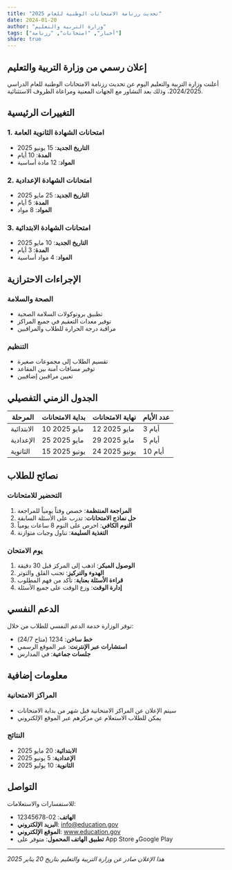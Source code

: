 ```yaml
---
title: "تحديث رزنامة الامتحانات الوطنية للعام 2025"
date: 2024-01-20
author: "وزارة التربية والتعليم"
tags: ["أخبار", "امتحانات", "رزنامة"]
share: true
---
```


## إعلان رسمي من وزارة التربية والتعليم

أعلنت وزارة التربية والتعليم اليوم عن تحديث رزنامة الامتحانات الوطنية للعام الدراسي 2024/2025، وذلك بعد التشاور مع الجهات المعنية ومراعاة الظروف الاستثنائية.

## التغييرات الرئيسية

### 1. امتحانات الشهادة الثانوية العامة
- **التاريخ الجديد**: 15 يونيو 2025
- **المدة**: 10 أيام
- **المواد**: 12 مادة أساسية

### 2. امتحانات الشهادة الإعدادية
- **التاريخ الجديد**: 25 مايو 2025
- **المدة**: 5 أيام
- **المواد**: 8 مواد

### 3. امتحانات الشهادة الابتدائية
- **التاريخ الجديد**: 10 مايو 2025
- **المدة**: 3 أيام
- **المواد**: 4 مواد أساسية

## الإجراءات الاحترازية

### الصحة والسلامة
- تطبيق بروتوكولات السلامة الصحية
- توفير معدات التعقيم في جميع المراكز
- مراقبة درجة الحرارة للطلاب والمراقبين

### التنظيم
- تقسيم الطلاب إلى مجموعات صغيرة
- توفير مسافات آمنة بين المقاعد
- تعيين مراقبين إضافيين

## الجدول الزمني التفصيلي

| المرحلة | بداية الامتحانات | نهاية الامتحانات | عدد الأيام |
|---------|------------------|------------------|------------|
| الابتدائية | 10 مايو 2025 | 12 مايو 2025 | 3 أيام |
| الإعدادية | 25 مايو 2025 | 29 مايو 2025 | 5 أيام |
| الثانوية | 15 يونيو 2025 | 24 يونيو 2025 | 10 أيام |

## نصائح للطلاب

### التحضير للامتحانات
1. **المراجعة المنتظمة**: خصص وقتاً يومياً للمراجعة
2. **حل نماذج الامتحانات**: تدرب على الأسئلة السابقة
3. **النوم الكافي**: احرص على النوم 8 ساعات يومياً
4. **التغذية السليمة**: تناول وجبات متوازنة

### يوم الامتحان
1. **الوصول المبكر**: اذهب إلى المركز قبل 30 دقيقة
2. **الهدوء والتركيز**: تجنب القلق والتوتر
3. **قراءة الأسئلة بعناية**: تأكد من فهم المطلوب
4. **إدارة الوقت**: وزع الوقت على جميع الأسئلة

## الدعم النفسي

توفر الوزارة خدمة الدعم النفسي للطلاب من خلال:

- **خط ساخن**: 1234 (متاح 24/7)
- **استشارات عبر الإنترنت**: عبر الموقع الرسمي
- **جلسات جماعية**: في المدارس

## معلومات إضافية

### المراكز الامتحانية
- سيتم الإعلان عن المراكز الامتحانية قبل شهر من بداية الامتحانات
- يمكن للطلاب الاستعلام عن مركزهم عبر الموقع الإلكتروني

### النتائج
- **الابتدائية**: 20 مايو 2025
- **الإعدادية**: 5 يونيو 2025
- **الثانوية**: 10 يوليو 2025

## التواصل

للاستفسارات والاستعلامات:
- **الهاتف**: 02-12345678
- **البريد الإلكتروني**: info@education.gov
- **الموقع الإلكتروني**: www.education.gov
- **تطبيق الهاتف المحمول**: متوفر على App Store وGoogle Play

---

*هذا الإعلان صادر عن وزارة التربية والتعليم بتاريخ 20 يناير 2025*